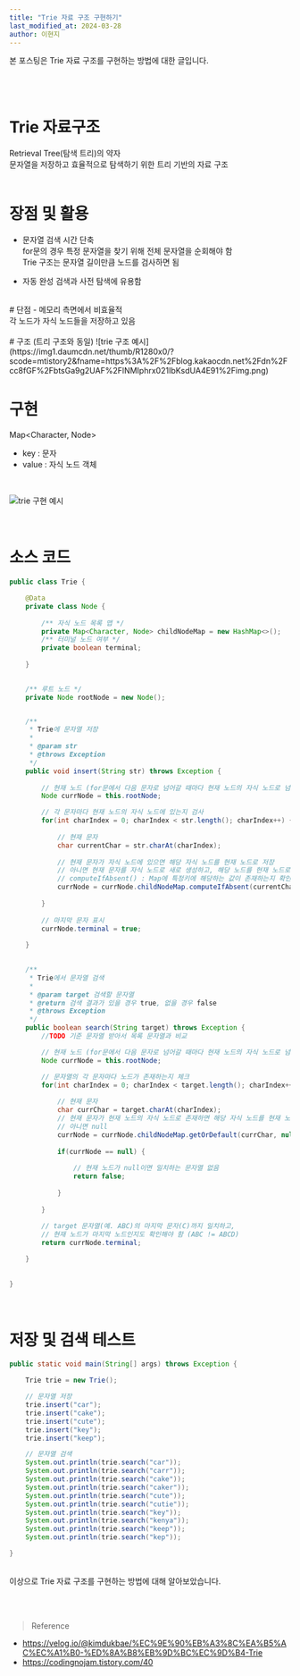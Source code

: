 ```yaml
---
title: "Trie 자료 구조 구현하기"
last_modified_at: 2024-03-28
author: 이현지
---
```


본 포스팅은 Trie 자료 구조를 구현하는 방법에 대한 글입니다.

<br><br>

# Trie 자료구조
Retrieval Tree(탐색 트리)의 약자<br>
문자열을 저장하고 효율적으로 탐색하기 위한 트리 기반의 자료 구조<br>
<br>
# 장점 및 활용
- 문자열 검색 시간 단축<br>
for문의 경우 특정 문자열을 찾기 위해 전체 문자열을 순회해야 함<br>
Trie 구조는 문자열 길이만큼 노드를 검사하면 됨<br>

- 자동 완성 검색과 사전 탐색에 유용함<br>
<br>
# 단점
- 메모리 측면에서 비효율적<br>
각 노드가 자식 노드들을 저장하고 있음<br>
<br>
# 구조 (트리 구조와 동일)
![trie 구조 예시](https://img1.daumcdn.net/thumb/R1280x0/?scode=mtistory2&fname=https%3A%2F%2Fblog.kakaocdn.net%2Fdn%2Fcc8fGF%2FbtsGa9g2UAF%2FlNMIphrx021IbKsdUA4E91%2Fimg.png)

<br>

# 구현

Map<Character, Node><br> 
- key : 문자<br>
- value : 자식 노드 객체<br>
<br>

![trie 구현 예시](https://img1.daumcdn.net/thumb/R1280x0/?scode=mtistory2&fname=https%3A%2F%2Fblog.kakaocdn.net%2Fdn%2F8K5eX%2FbtsF8xcCsHL%2F9ka2y3Vi755T1OtU3iizW1%2Fimg.png)


<br>

# 소스 코드
```java
public class Trie {

	@Data
	private class Node {
				
		/** 자식 노드 목록 맵 */
		private Map<Character, Node> childNodeMap = new HashMap<>();
        /** 터미널 노드 여부 */
        private boolean terminal;
        
	}

	
	/** 루트 노드 */
	private Node rootNode = new Node();	


	/**
	 * Trie에 문자열 저장
	 * 
	 * @param str 
	 * @throws Exception
	 */
	public void insert(String str) throws Exception {
				
		// 현재 노드 (for문에서 다음 문자로 넘어갈 때마다 현재 노드의 자식 노드로 넘어감)
		Node currNode = this.rootNode;

		// 각 문자마다 현재 노드의 자식 노드에 있는지 검사
	    for(int charIndex = 0; charIndex < str.length(); charIndex++) {
	    	
	    	// 현재 문자
	    	char currentChar = str.charAt(charIndex);
	    	
	    	// 현재 문자가 자식 노드에 있으면 해당 자식 노드를 현재 노드로 저장 
	    	// 아니면 현재 문자를 자식 노드로 새로 생성하고, 해당 노드를 현재 노드로 저장
	    	// computeIfAbsent() : Map에 특정키에 해당하는 값이 존재하는지 확인 후 있으면 해당 값 반환, 없으면 새로 만들어서 추가 후 반환
	    	currNode = currNode.childNodeMap.computeIfAbsent(currentChar, key -> new Node());
	    		    
	    }
		
        // 마지막 문자 표시
        currNode.terminal = true;
        
	}

	
	/**
	 * Trie에서 문자열 검색
	 * 
	 * @param target 검색할 문자열
	 * @return 검색 결과가 있을 경우 true, 없을 경우 false
	 * @throws Exception
	 */
	public boolean search(String target) throws Exception {
		//TODO 기준 문자열 받아서 목록 문자열과 비교

		// 현재 노드 (for문에서 다음 문자로 넘어갈 때마다 현재 노드의 자식 노드로 넘어감)
		Node currNode = this.rootNode;

		// 문자열의 각 문자마다 노드가 존재하는지 체크
		for(int charIndex = 0; charIndex < target.length(); charIndex++) {
			
			// 현재 문자
			char currChar = target.charAt(charIndex);
			// 현재 문자가 현재 노드의 자식 노드로 존재하면 해당 자식 노드를 현재 노드로 저장
            // 아니면 null
			currNode = currNode.childNodeMap.getOrDefault(currChar, null);
			
			if(currNode == null) {
				
				// 현재 노드가 null이면 일치하는 문자열 없음
				return false;
	        
			}
		
		}
		
		// target 문자열(예. ABC)의 마지막 문자(C)까지 일치하고, 
        // 현재 노드가 마지막 노드인지도 확인해야 함 (ABC != ABCD)
		return currNode.terminal;

	}
	
	
}
```
<br>

# 저장 및 검색 테스트
```java
public static void main(String[] args) throws Exception {

    Trie trie = new Trie(); 

    // 문자열 저장
    trie.insert("car");
    trie.insert("cake");
    trie.insert("cute");
    trie.insert("key");
    trie.insert("keep");

    // 문자열 검색
    System.out.println(trie.search("car"));
    System.out.println(trie.search("carr"));
    System.out.println(trie.search("cake"));
    System.out.println(trie.search("caker"));
    System.out.println(trie.search("cute"));
    System.out.println(trie.search("cutie"));
    System.out.println(trie.search("key"));
    System.out.println(trie.search("kenya"));
    System.out.println(trie.search("keep"));
    System.out.println(trie.search("kep"));

}
```
<br>
이상으로 Trie 자료 구조를 구현하는 방법에 대해 알아보았습니다. 

<br><br>
 > Reference 
- https://velog.io/@kimdukbae/%EC%9E%90%EB%A3%8C%EA%B5%AC%EC%A1%B0-%ED%8A%B8%EB%9D%BC%EC%9D%B4-Trie<br>
- https://codingnojam.tistory.com/40<br>